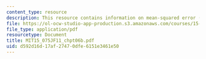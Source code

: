 ```yaml
---
content_type: resource
description: This resource contains information on mean-squared error (MSE).
file: https://ol-ocw-studio-app-production.s3.amazonaws.com/courses/15-075j-statistical-thinking-and-data-analysis-fall-2011/d592d16d17af27470dfe6151e3461e50_MIT15_075JF11_chpt06b.pdf
file_type: application/pdf
resourcetype: Document
title: MIT15_075JF11_chpt06b.pdf
uid: d592d16d-17af-2747-0dfe-6151e3461e50
---
```

